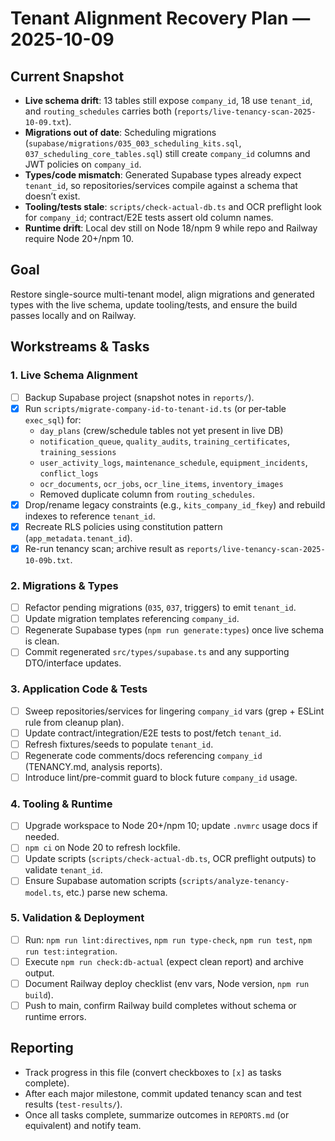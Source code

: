 <!--
AGENT DIRECTIVE BLOCK
file: /reports/tenant-alignment-plan-2025-10-09.md
purpose: Action plan to restore tenancy alignment, testing health, and deployment readiness.
origin: Alignment analysis 2025-10-09
update_policy: Update after verifying each milestone or when scope changes.
-->

# Tenant Alignment Recovery Plan — 2025-10-09

## Current Snapshot
- **Live schema drift**: 13 tables still expose `company_id`, 18 use `tenant_id`, and `routing_schedules` carries both (`reports/live-tenancy-scan-2025-10-09.txt`).
- **Migrations out of date**: Scheduling migrations (`supabase/migrations/035_003_scheduling_kits.sql`, `037_scheduling_core_tables.sql`) still create `company_id` columns and JWT policies on `company_id`.
- **Types/code mismatch**: Generated Supabase types already expect `tenant_id`, so repositories/services compile against a schema that doesn’t exist.
- **Tooling/tests stale**: `scripts/check-actual-db.ts` and OCR preflight look for `company_id`; contract/E2E tests assert old column names.
- **Runtime drift**: Local dev still on Node 18/npm 9 while repo and Railway require Node 20+/npm 10.

## Goal
Restore single-source multi-tenant model, align migrations and generated types with the live schema, update tooling/tests, and ensure the build passes locally and on Railway.

## Workstreams & Tasks

### 1. Live Schema Alignment
- [ ] Backup Supabase project (snapshot notes in `reports/`).
- [x] Run `scripts/migrate-company-id-to-tenant-id.ts` (or per-table `exec_sql`) for:
  - `day_plans` (crew/schedule tables not yet present in live DB)
  - `notification_queue`, `quality_audits`, `training_certificates`, `training_sessions`
  - `user_activity_logs`, `maintenance_schedule`, `equipment_incidents`, `conflict_logs`
  - `ocr_documents`, `ocr_jobs`, `ocr_line_items`, `inventory_images`
  - Removed duplicate column from `routing_schedules`.
- [x] Drop/rename legacy constraints (e.g., `kits_company_id_fkey`) and rebuild indexes to reference `tenant_id`.
- [x] Recreate RLS policies using constitution pattern (`app_metadata.tenant_id`).
- [x] Re-run tenancy scan; archive result as `reports/live-tenancy-scan-2025-10-09b.txt`.

### 2. Migrations & Types
- [ ] Refactor pending migrations (`035`, `037`, triggers) to emit `tenant_id`.
- [ ] Update migration templates referencing `company_id`.
- [ ] Regenerate Supabase types (`npm run generate:types`) once live schema is clean.
- [ ] Commit regenerated `src/types/supabase.ts` and any supporting DTO/interface updates.

### 3. Application Code & Tests
- [ ] Sweep repositories/services for lingering `company_id` vars (grep + ESLint rule from cleanup plan).
- [ ] Update contract/integration/E2E tests to post/fetch `tenant_id`.
- [ ] Refresh fixtures/seeds to populate `tenant_id`.
- [ ] Regenerate code comments/docs referencing `company_id` (TENANCY.md, analysis reports).
- [ ] Introduce lint/pre-commit guard to block future `company_id` usage.

### 4. Tooling & Runtime
- [ ] Upgrade workspace to Node 20+/npm 10; update `.nvmrc` usage docs if needed.
- [ ] `npm ci` on Node 20 to refresh lockfile.
- [ ] Update scripts (`scripts/check-actual-db.ts`, OCR preflight outputs) to validate `tenant_id`.
- [ ] Ensure Supabase automation scripts (`scripts/analyze-tenancy-model.ts`, etc.) parse new schema.

### 5. Validation & Deployment
- [ ] Run: `npm run lint:directives`, `npm run type-check`, `npm run test`, `npm run test:integration`.
- [ ] Execute `npm run check:db-actual` (expect clean report) and archive output.
- [ ] Document Railway deploy checklist (env vars, Node version, `npm run build`).
- [ ] Push to main, confirm Railway build completes without schema or runtime errors.

## Reporting
- Track progress in this file (convert checkboxes to `[x]` as tasks complete).
- After each major milestone, commit updated tenancy scan and test results (`test-results/`).
- Once all tasks complete, summarize outcomes in `REPORTS.md` (or equivalent) and notify team.
